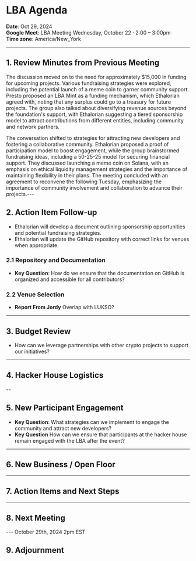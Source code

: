 # LBA Agenda

**Date**: Oct 29, 2024  
**Google Meet**: LBA Meeting Wednesday, October 22 · 2:00 – 3:00pm  
**Time zone**: America/New_York

---

## 1. Review Minutes from Previous Meeting
The discussion moved on to the need for approximately $15,000 in funding for upcoming projects. Various fundraising strategies were explored, including the potential launch of a meme coin to garner community support. Presto proposed an LBA Mint as a funding mechanism, which Ethalorian agreed with, noting that any surplus could go to a treasury for future projects. The group also talked about diversifying revenue sources beyond the foundation's support, with Ethalorian suggesting a tiered sponsorship model to attract contributions from different entities, including community and network partners.

The conversation shifted to strategies for attracting new developers and fostering a collaborative community. Ethalorian proposed a proof of participation model to boost engagement, while the group brainstormed fundraising ideas, including a 50-25-25 model for securing financial support. They discussed launching a meme coin on Solana, with an emphasis on ethical liquidity management strategies and the importance of maintaining flexibility in their plans. The meeting concluded with an agreement to reconvene the following Tuesday, emphasizing the importance of community involvement and collaboration to advance their projects.---

## 2. Action Item Follow-up
- Ethalorian will develop a document outlining sponsorship opportunities and potential fundraising strategies.
- Ethalorian will update the GitHub repository with correct links for venues when appropriate.

### 2.1 Repository and Documentation

- **Key Question**: How do we ensure that the documentation on GitHub is organized and accessible for all contributors?

### 2.2 Venue Selection
- **Report From Jordy** Overlap with LUKSO?

---

## 3. Budget Review
- How can we leverage partnerships with other crypto projects to support our initiatives?
---

## 4. Hacker House Logistics
-- 

## 5. New Participant Engagement

- **Key Question**: What strategies can we implement to engage the community and attract new developers?
- **Key Question** How can we ensure that participants at the hacker house remain engaged with the LBA after the event?
---

## 6. New Business / Open Floor

---

## 7. Action Items and Next Steps

---

## 8. Next Meeting

---  October 29th, 2024 2pm EST

## 9. Adjournment
